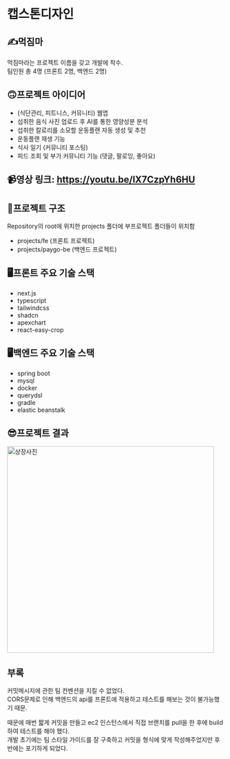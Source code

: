 # 캡스톤디자인 

## ✍️먹짐마
먹짐마라는 프로젝트 이름을 갖고 개발에 착수.  
팀인원 총 4명 (프론트 2명, 백엔드 2명)

## 🙃프로젝트 아이디어
- (식단관리, 피트니스, 커뮤니티) 웹앱
- 섭취한 음식 사진 업로드 후 AI를 통한 영양성분 분석
- 섭취한 칼로리를 소모할 운동플랜 자동 생성 및 추천
- 운동플랜 재생 기능
- 식사 일기 (커뮤니티 포스팅)
- 피드 조회 및 부가 커뮤니티 기능 (댓글, 팔로잉, 좋아요)

## 📹영상 링크: https://youtu.be/lX7CzpYh6HU

## 📜프로젝트 구조
Repository의 root에 위치한 projects 폴더에 부프로젝트 폴더들이 위치함
- projects/fe (프론트 프로젝트)
- projects/paygo-be (백엔드 프로젝트)

## 🖥️프론트 주요 기술 스택
- next.js
- typescript
- tailwindcss
- shadcn
- apexchart
- react-easy-crop
  
## 🖥️백엔드 주요 기술 스택
- spring boot
- mysql
- docker
- querydsl
- gradle
- elastic beanstalk

## 😎프로젝트 결과
<img 
  src="https://github.com/MJUZzang/muckGYMma/assets/62019774/e47b6a97-8322-4a0e-8d59-b17f2dbb8e4a" 
  alt="상장사진"
  style="width: 50vw;"
/>

## 부록
커밋메시지에 관한 팀 컨벤션을 지킬 수 없었다.  
CORS문제로 인해 백엔드의 api를 프론트에 적용하고 테스트를 해보는 것이 불가능했기 때문.  

때문에 매번 짧게 커밋을 만들고 ec2 인스턴스에서 직접 브랜치를 pull을 한 후에 build하여 테스트를 해야 했다.  
개발 초기에는 팀 스타일 가이드를 잘 구축하고 커밋을 형식에 맞게 작성해주었지만 후반에는 포기하게 되었다.
